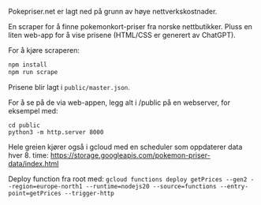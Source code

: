Pokepriser.net er lagt ned på grunn av høye nettverkskostnader.

En scraper for å finne pokemonkort-priser fra norske nettbutikker.
Pluss en liten web-app for å vise prisene (HTML/CSS er generert av ChatGPT).

For å kjøre scraperen:

```js
npm install
npm run scrape
```

Prisene blir lagt i `public/master.json`. 

For å se på de via web-appen, legg alt i /public på en webserver, for eksempel med:
```
cd public
python3 -m http.server 8000  
```

Hele greien kjører også i gcloud med en scheduler som oppdaterer data hver 8. time: https://storage.googleapis.com/pokemon-priser-data/index.html

Deploy function fra root med: `gcloud functions deploy getPrices --gen2 --region=europe-north1 --runtime=nodejs20 --source=functions --entry-point=getPrices --trigger-http`

